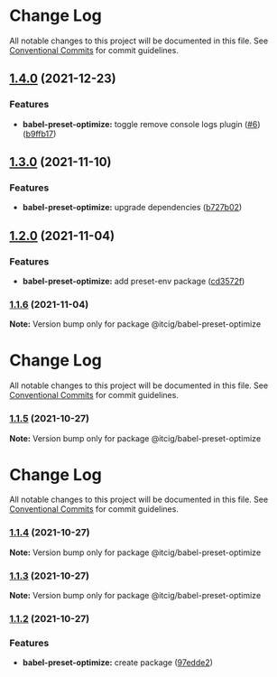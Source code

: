 # Change Log

All notable changes to this project will be documented in this file.
See [Conventional Commits](https://conventionalcommits.org) for commit guidelines.

## [1.4.0](https://github.com/itcig/itcig/compare/@itcig/babel-preset-optimize@1.3.0...@itcig/babel-preset-optimize@1.4.0) (2021-12-23)


### Features

* **babel-preset-optimize:** toggle remove console logs plugin ([#6](https://github.com/itcig/itcig/issues/6)) ([b9ffb17](https://github.com/itcig/itcig/commit/b9ffb17bb4521dd5533f9de6652d56d00cd472fa))



## [1.3.0](https://github.com/itcig/itcig/compare/@itcig/babel-preset-optimize@1.2.0...@itcig/babel-preset-optimize@1.3.0) (2021-11-10)


### Features

* **babel-preset-optimize:** upgrade dependencies ([b727b02](https://github.com/itcig/itcig/commit/b727b0237d8348387d37d44a5dd36860a806bef7))



## [1.2.0](https://github.com/itcig/itcig/compare/@itcig/babel-preset-optimize@1.1.6...@itcig/babel-preset-optimize@1.2.0) (2021-11-04)


### Features

* **babel-preset-optimize:** add preset-env package ([cd3572f](https://github.com/itcig/itcig/commit/cd3572f357b2e8970a564eabd413141144c9a612))



### [1.1.6](https://github.com/itcig/itcig/compare/@itcig/babel-preset-optimize@1.1.5...@itcig/babel-preset-optimize@1.1.6) (2021-11-04)

**Note:** Version bump only for package @itcig/babel-preset-optimize





# Change Log

All notable changes to this project will be documented in this file. See
[Conventional Commits](https://conventionalcommits.org) for commit guidelines.

### [1.1.5](https://github.com/itcig/itcig/compare/@itcig/babel-preset-optimize@1.1.4...@itcig/babel-preset-optimize@1.1.5) (2021-10-27)

**Note:** Version bump only for package @itcig/babel-preset-optimize

# Change Log

All notable changes to this project will be documented in this file. See
[Conventional Commits](https://conventionalcommits.org) for commit guidelines.

### [1.1.4](https://github.com/itcig/itcig/compare/@itcig/babel-preset-optimize@1.1.3...@itcig/babel-preset-optimize@1.1.4) (2021-10-27)

**Note:** Version bump only for package @itcig/babel-preset-optimize

### [1.1.3](https://github.com/itcig/itcig/compare/@itcig/babel-preset-optimize@1.1.2...@itcig/babel-preset-optimize@1.1.3) (2021-10-27)

**Note:** Version bump only for package @itcig/babel-preset-optimize

### [1.1.2](https://github.com/itcig/itcig/compare/@itcig/babel-preset-optimize@1.1.2...@itcig/babel-preset-optimize@1.1.2) (2021-10-27)

### Features

- **babel-preset-optimize:** create package
  ([97edde2](https://github.com/itcig/itcig/commit/97edde2ee87a640ea96caf34a8e8ec8ee45e0ffa))
